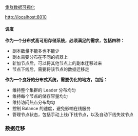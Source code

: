 [集群数据可视化](https://github.com/pingcap/tidb-vision) 

  [http://localhost:8010](http://localhost:8010/) 



#### 调度

**作为一个分布式高可用存储系统，必须满足的需求，包括四种：**

- 副本数量不能多也不能少
- 副本需要分布在不同的机器上
- 新加节点后，可以将其他节点上的副本迁移过来
- 节点下线后，需要将该节点的数据迁移走

**作为一个良好的分布式系统，需要优化的地方，包括：**

- 维持整个集群的 Leader 分布均匀
- 维持每个节点的储存容量均匀
- 维持访问热点分布均匀
- 控制 Balance 的速度，避免影响在线服务
- 管理节点状态，包括手动上线/下线节点，以及自动下线失效节点

### 数据迁移

